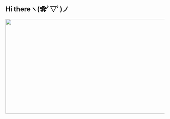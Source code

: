 ## Hi thereヽ(✿ﾟ▽ﾟ)ノ

<!--
**jYoung15628/jYoung15628** is a ✨ _special_ ✨ repository because its `README.md` (this file) appears on your GitHub profile.



  
Here are some ideas to get you started:

- 🔭 I’m currently working on ...
- 🌱 I’m currently learning ...
- 👯 I’m looking to collaborate on ...
- 🤔 I’m looking for help with ...
- 💬 Ask me about ...
- 📫 How to reach me: ...
- 😄 Pronouns: ...
- ⚡ Fun fact: ...
-->
<a href="https://www.gitanimals.org/en_US?utm_medium=image&utm_source=jYoung15628&utm_content=farm">
<img
  src="https://render.gitanimals.org/farms/jYoung15628"
  width="600"
  height="300"
/>
</a>
